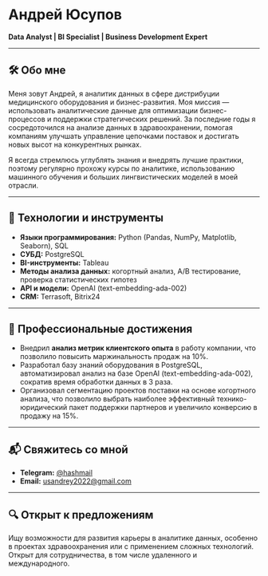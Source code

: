 # Андрей Юсупов

**Data Analyst | BI Specialist | Business Development Expert**

---

## 🛠 Обо мне
Меня зовут Андрей, я аналитик данных в сфере дистрибуции медицинского оборудования и бизнес-развития. Моя миссия — использовать аналитические данные для оптимизации бизнес-процессов и поддержки стратегических решений. За последние годы я сосредоточился на анализе данных в здравоохранении, помогая компаниям улучшать управление цепочками поставок и достигать новых высот на конкурентных рынках.

Я всегда стремлюсь углублять знания и внедрять лучшие практики, поэтому регулярно прохожу курсы по аналитике, использованию машинного обучения и больших лингвистических моделей в моей отрасли.

---

## 🧰 Технологии и инструменты
- **Языки программирования:** Python (Pandas, NumPy, Matplotlib, Seaborn), SQL
- **СУБД:** PostgreSQL
- **BI-инструменты:** Tableau
- **Методы анализа данных:** когортный анализ, A/B тестирование, проверка статистических гипотез
- **API и модели:** OpenAI (text-embedding-ada-002)
- **CRM:** Terrasoft, Bitrix24

---

## 🎯 Профессиональные достижения
- Внедрил **анализ метрик клиентского опыта** в работу компании, что позволило повысить маржинальность продаж на 10%.
- Разработал базу знаний оборудования в PostgreSQL, автоматизировал анализ на базе OpenAI (text-embedding-ada-002), сократив время обработки данных в 3 раза.
- Организовал сегментацию проектов поставки на основе когортного анализа, что позволило выбрать наиболее эффективный технико-юридический пакет поддержки партнеров и увеличило конверсию в продажу на 15%.

---

## 📬 Свяжитесь со мной
- **Telegram:** [@hashmail](https://t.me/hashmail)
- **Email:** [usandrey2022@gmail.com](mailto:usandrey2022@gmail.com)

---

## 🔍 Открыт к предложениям
Ищу возможности для развития карьеры в аналитике данных, особенно в проектах здравоохранения или с применением сложных технологий. Открыт для сотрудничества, в том числе удаленного и международного.

